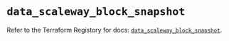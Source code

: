 # `data_scaleway_block_snapshot`

Refer to the Terraform Registory for docs: [`data_scaleway_block_snapshot`](https://registry.terraform.io/providers/scaleway/scaleway/2.39.0/docs/data-sources/block_snapshot).
